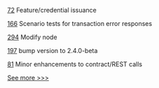 
[72](https://github.com/hyperledger/aries-mobile-agent-react-native/pull/72) Feature/credential issuance

[166](https://github.com/hyperledger/fabric-gateway/pull/166) Scenario tests for transaction error responses

[294](https://github.com/hyperledger/cello/pull/294) Modify node

[197](https://github.com/hyperledger/fabric-chaincode-java/pull/197) bump version to  2.4.0-beta

[81](https://github.com/hyperledger-labs/firefly-cli/pull/81) Minor enhancements to contract/REST calls


[See more >>>](https://start-here.hyperledger.org/pull-requests)
